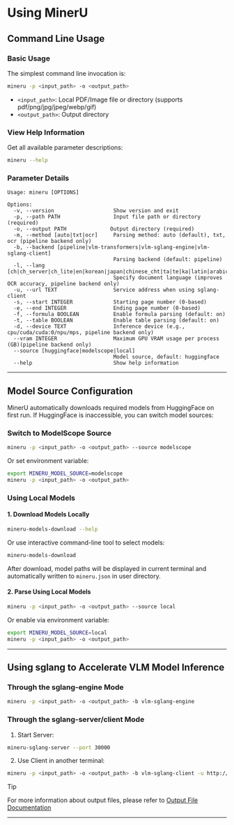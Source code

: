 # Using MinerU

## Command Line Usage

### Basic Usage

The simplest command line invocation is:

```bash
mineru -p <input_path> -o <output_path>
```

- `<input_path>`: Local PDF/Image file or directory (supports pdf/png/jpg/jpeg/webp/gif)
- `<output_path>`: Output directory

### View Help Information

Get all available parameter descriptions:

```bash
mineru --help
```

### Parameter Details

```text
Usage: mineru [OPTIONS]

Options:
  -v, --version                   Show version and exit
  -p, --path PATH                 Input file path or directory (required)
  -o, --output PATH              Output directory (required)
  -m, --method [auto|txt|ocr]     Parsing method: auto (default), txt, ocr (pipeline backend only)
  -b, --backend [pipeline|vlm-transformers|vlm-sglang-engine|vlm-sglang-client]
                                  Parsing backend (default: pipeline)
  -l, --lang [ch|ch_server|ch_lite|en|korean|japan|chinese_cht|ta|te|ka|latin|arabic|east_slavic|cyrillic|devanagari]
                                  Specify document language (improves OCR accuracy, pipeline backend only)
  -u, --url TEXT                  Service address when using sglang-client
  -s, --start INTEGER             Starting page number (0-based)
  -e, --end INTEGER               Ending page number (0-based)
  -f, --formula BOOLEAN           Enable formula parsing (default: on)
  -t, --table BOOLEAN             Enable table parsing (default: on)
  -d, --device TEXT               Inference device (e.g., cpu/cuda/cuda:0/npu/mps, pipeline backend only)
  --vram INTEGER                  Maximum GPU VRAM usage per process (GB)(pipeline backend only)
  --source [huggingface|modelscope|local]
                                  Model source, default: huggingface
  --help                          Show help information
```

---

## Model Source Configuration

MinerU automatically downloads required models from HuggingFace on first run. If HuggingFace is inaccessible, you can switch model sources:

### Switch to ModelScope Source

```bash
mineru -p <input_path> -o <output_path> --source modelscope
```

Or set environment variable:

```bash
export MINERU_MODEL_SOURCE=modelscope
mineru -p <input_path> -o <output_path>
```

### Using Local Models

#### 1. Download Models Locally

```bash
mineru-models-download --help
```

Or use interactive command-line tool to select models:

```bash
mineru-models-download
```

After download, model paths will be displayed in current terminal and automatically written to `mineru.json` in user directory.

#### 2. Parse Using Local Models

```bash
mineru -p <input_path> -o <output_path> --source local
```

Or enable via environment variable:

```bash
export MINERU_MODEL_SOURCE=local
mineru -p <input_path> -o <output_path>
```

---

## Using sglang to Accelerate VLM Model Inference

### Through the sglang-engine Mode

```bash
mineru -p <input_path> -o <output_path> -b vlm-sglang-engine
```

### Through the sglang-server/client Mode

1. Start Server:

```bash
mineru-sglang-server --port 30000
```

2. Use Client in another terminal:

```bash
mineru -p <input_path> -o <output_path> -b vlm-sglang-client -u http://127.0.0.1:30000
```

> [!TIP]
> For more information about output files, please refer to [Output File Documentation](../output_file.md)

---